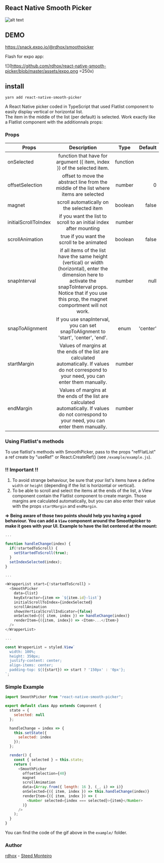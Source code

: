 ## React Native Smooth Picker

[example]: https://github.com/rdhox/react-native-smooth-picker/blob/master/assets/demo.gif "example react-native-smooth-picker"

![alt text][example]

## DEMO

https://snack.expo.io/@rdhox/smoothpicker

Flash for expo app:   

![](https://github.com/rdhox/react-native-smooth-picker/blob/master/assets/expo.png =250x)


## install

```
yarn add react-native-smooth-picker
```

A React Native picker coded in TypeScript that used Flatlist component to easily display vertical or horizontal list.  
The item in the middle of the list (per default) is selected. Work exactly like a Flatlist component with the additionnals props:

### Props

| Props                |                                                                                                      Description                                                                                                       |   Type   |  Default |
| -------------------- | :--------------------------------------------------------------------------------------------------------------------------------------------------------------------------------------------------------------------: | :------: | -------: |
| onSelected           |                                                                        function that have for argument ({ item, index }) of the selected item.                                                                         | function |          |
| offsetSelection      |                                                                 offset to move the abstract line from the middle of the list where items are selected                                                                  |  number  |        0 |
| magnet               |                                                                                       scroll automatically on the selected item                                                                                        | boolean  |    false |
| initialScrollToIndex |                                                                           if you want the list to scroll to an initial index after mounting                                                                            |  number  |          |
| scrollAnimation      |                                                                                       true if you want the scroll te be animated                                                                                       | boolean  |    false |
| snapInterval         | if all items of the list have the same height (vertical) or width (horizontal), enter the dimension here to activate the snapToInterval props. Notice that if you use this prop, the magnet comportment will not work. |  number  |     null |
| snapToAlignment      |                                                                   If you use snapInterval, you can set snapToAlignment to 'start', 'center', 'end'.                                                                    |   enum   | 'center' |
| startMargin          |                                 Values of margins at the ends of the list are calculated automatically. If values do not correspond to your need, you can enter them manually.                                  |  number  |          |
| endMargin            |                                 Values of margins at the ends of the list are calculated automatically. If values do not correspond to your need, you can enter them manually.                                  |  number  |          |

### Using Flatlist's methods

To use flatlist's methods with SmoothPicker, pass to the props "refFlatList" a ref create by "useRef" or React.CreateRef() (see `/example/example.js`).

### __!! Important !!__

 1. To avoid strange behaviour, be sure that your list's items have a define `width` or `height` (depending if the list is horizontal or vertical).
 2. To be able to scroll and select the items at the ends of the list, a View component contain the Flatlist component to create margin. Those margins are calculated automatically, but you can also enter their value with the props `startMargin` and `endMargin`.

 __=> Being aware of those two points should help you having a good behaviour. You can add a `View` component around the Smoothpicker to make it goes with your UI. Example to have the list centered at the mount:__

```javascript
...

function handleChange(index) {
  if(!startedToScroll) {
    setStartedToScroll(true);
  }
  setIndexSelected(index);
}

...

<WrapperList start={!startedToScroll} >
  <SmoothPicker
    data={list}
    keyExtractor={item => `${item.id}-list`}
    initialScrollToIndex={indexSelected}
    scrollAnimation
    showsVerticalScrollIndicator={false}
    onSelected={({ item, index }) => handleChange(index)}
    renderItem={({item, index}) => <Item>...</Item>}
  />
</WrapperList>

...

const WrapperList = styled.View`
  width: 100%;
  height: 350px;
  justify-content: center;
  align-items: center;
  padding-top: ${({start}) => start ? '150px' : '0px'};
`;
```


### Simple Example

```javascript
import SmoothPicker from "react-native-smooth-picker";

export default class App extends Component {
  state = {
    selected: null
  };

  handleChange = index => {
    this.setState({
      selected: index
    });
  };

  render() {
    const { selected } = this.state;
    return (
      <SmoothPicker
        offsetSelection={40}
        magnet
        scrollAnimation
        data={Array.from({ length: 16 }, (_, i) => i)}
        onSelected={({ item, index }) => this.handleChange(index)}
        renderItem={({ item, index }) => (
          <Number selected={index === selected}>{item}</Number>
        )}
      />
    );
  }
}
```

You can find the code of the gif above in the `example/` folder.

### Author

[rdhox](https://github.com/rdhox) - [Steed Monteiro](https://github.com/SteedMonteiro)
